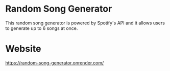 # Random Song Generator

This random song generator is powered by Spotify's API and it allows users to generate up to 6 songs at once.

# Website

https://random-song-generator.onrender.com/
